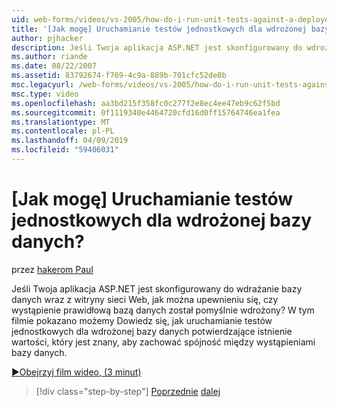 ```yaml
---
uid: web-forms/videos/vs-2005/how-do-i-run-unit-tests-against-a-deployed-database
title: '[Jak mogę] Uruchamianie testów jednostkowych dla wdrożonej bazy danych? | Microsoft Docs'
author: pjhacker
description: Jeśli Twoja aplikacja ASP.NET jest skonfigurowany do wdrożenia bazy danych wraz z witryny sieci Web, jak można należy sprawdzić, wdrożono wystąpienie prawidłową bazę danych?
ms.author: riande
ms.date: 08/22/2007
ms.assetid: 83792674-f769-4c9a-889b-701cfc52de8b
msc.legacyurl: /web-forms/videos/vs-2005/how-do-i-run-unit-tests-against-a-deployed-database
msc.type: video
ms.openlocfilehash: aa3bd215f358fc0c277f2e8ec4ee47eb9c62f5bd
ms.sourcegitcommit: 0f1119340e4464720cfd16d0ff15764746ea1fea
ms.translationtype: MT
ms.contentlocale: pl-PL
ms.lasthandoff: 04/09/2019
ms.locfileid: "59406031"
---
```

# <a name="how-do-i-run-unit-tests-against-a-deployed-database"></a>[Jak mogę] Uruchamianie testów jednostkowych dla wdrożonej bazy danych?

przez [hakerom Paul](https://github.com/pjhacker)

Jeśli Twoja aplikacja ASP.NET jest skonfigurowany do wdrażanie bazy danych wraz z witryny sieci Web, jak można upewnieniu się, czy wystąpienie prawidłową bazą danych został pomyślnie wdrożony? W tym filmie pokazano możemy Dowiedz się, jak uruchamianie testów jednostkowych dla wdrożonej bazy danych potwierdzające istnienie wartości, który jest znany, aby zachować spójność między wystąpieniami bazy danych.

[&#9654;Obejrzyj film wideo, (3 minut)](https://channel9.msdn.com/Blogs/ASP-NET-Site-Videos/how-do-i-run-unit-tests-against-a-deployed-database)

> [!div class="step-by-step"]
> [Poprzednie](how-do-i-deploy-a-web-application-during-a-team-build.md)
> [dalej](how-do-i-enable-code-coverage-and-profiling-in-production-applications.md)

